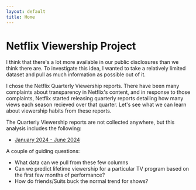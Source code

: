 ```yaml
---
layout: default
title: Home
---
```

<h1> Netflix Viewership Project </h1>
<p> I think that there's a lot more available in our public disclosures than we think there are. To investigate this idea, I wanted to take a relatively limited dataset and pull as much information as possible out of it.</p>
<p> I chose the Netflix Quarterly Viewership reports. There have been many complaints about transparency in Netflix's content, and in response to those complaints, Netflix started releasing quarterly reports detailing how many views each season recieved over that quarter. Let's see what we can learn about viewership habits from these reports.</p>

<p> The Quarterly Viewership reports are not collected anywhere, but this analysis includes the following:</p>
<ul>
  <li><a href = "https://about.netflix.com/en/news/what-we-watched-the-first-half-of-2024">January 2024 - June 2024</a></li>
</ul>

<p> A couple of guiding questions: </p>
<ul>
    <li>What data can we pull from these few columns</li>
    <li>Can we predict lifetime viewership for a particular TV program based on the first few months of performance?</li>
    <li>How do friends/Suits buck the normal trend for shows?</li>
</ul>
